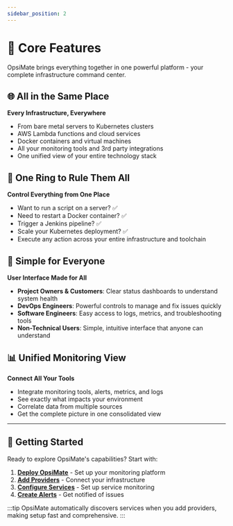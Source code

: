 ```yaml
---
sidebar_position: 2
---
```


# 🚀 Core Features

OpsiMate brings everything together in one powerful platform - your complete infrastructure command center.

## 🌐 All in the Same Place

**Every Infrastructure, Everywhere**
- From bare metal servers to Kubernetes clusters
- AWS Lambda functions and cloud services
- Docker containers and virtual machines
- All your monitoring tools and 3rd party integrations
- One unified view of your entire technology stack

## 💍 One Ring to Rule Them All

**Control Everything from One Place**
- Want to run a script on a server? ✅
- Need to restart a Docker container? ✅
- Trigger a Jenkins pipeline? ✅
- Scale your Kubernetes deployment? ✅
- Execute any action across your entire infrastructure and toolchain

## 👥 Simple for Everyone

**User Interface Made for All**
- **Project Owners & Customers**: Clear status dashboards to understand system health
- **DevOps Engineers**: Powerful controls to manage and fix issues quickly
- **Software Engineers**: Easy access to logs, metrics, and troubleshooting tools
- **Non-Technical Users**: Simple, intuitive interface that anyone can understand

## 📊 Unified Monitoring View

**Connect All Your Tools**
- Integrate monitoring tools, alerts, metrics, and logs
- See exactly what impacts your environment
- Correlate data from multiple sources
- Get the complete picture in one consolidated view

---

## 🎯 Getting Started

Ready to explore OpsiMate's capabilities? Start with:

1. **[Deploy OpsiMate](getting-started/deploy)** - Set up your monitoring platform
2. **[Add Providers](providers-services/providers/add-provider)** - Connect your infrastructure
3. **[Configure Services](providers-services/services/add-services)** - Set up service monitoring
4. **[Create Alerts](alerts/adding-alerts)** - Get notified of issues

:::tip
OpsiMate automatically discovers services when you add providers, making setup fast and comprehensive.
:::
